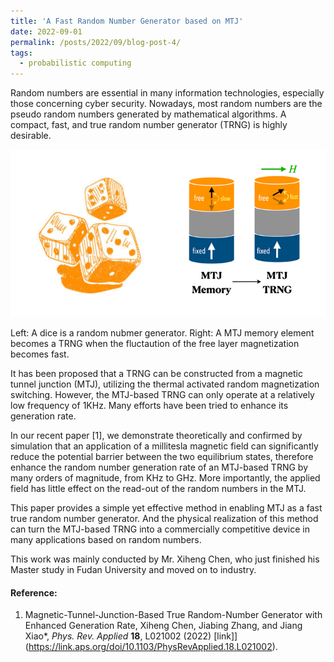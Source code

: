 ```yaml
---
title: 'A Fast Random Number Generator based on MTJ'
date: 2022-09-01
permalink: /posts/2022/09/blog-post-4/
tags:
  - probabilistic computing
---
```


Random numbers are essential in many information technologies, especially those concerning cyber security. Nowadays, most random numbers are the pseudo random numbers generated by mathematical algorithms. A compact, fast, and true random number generator (TRNG) is highly desirable.

![Alt text something here](/_posts/images/screen-shot-2022-08-27-at_med-3.png)

Left: A dice is a random nubmer generator. Right: A MTJ memory element becomes a TRNG when the fluctaution of the free layer magnetization becomes fast.

It has been proposed that a TRNG can be constructed from a magnetic tunnel junction (MTJ), utilizing the thermal activated random magnetization switching. However, the MTJ-based TRNG can only operate at a relatively low frequency of 1KHz. Many efforts have been tried to enhance its generation rate. 

In our recent paper [1], we demonstrate theoretically and confirmed by simulation that an application of a millitesla magnetic field can significantly reduce the potential barrier between the two equilibrium states, therefore enhance the random number generation rate of an MTJ-based TRNG by many orders of magnitude, from KHz to GHz. More importantly, the applied field has little effect on the read-out of the random numbers in the MTJ.

This paper provides a simple yet effective method in enabling MTJ as a fast true random number generator. And the physical realization of this method can turn the MTJ-based TRNG into a commercially competitive device in many applications based on random numbers. 

This work was mainly conducted by Mr. Xiheng Chen, who just finished his Master study in Fudan University and moved on to industry. 

#### Reference:

1. Magnetic-Tunnel-Junction-Based True Random-Number Generator with Enhanced Generation Rate, Xiheng Chen, Jiabing Zhang, and Jiang Xiao*, _Phys. Rev. Applied_ __18__, L021002 (2022) [link]](https://link.aps.org/doi/10.1103/PhysRevApplied.18.L021002).